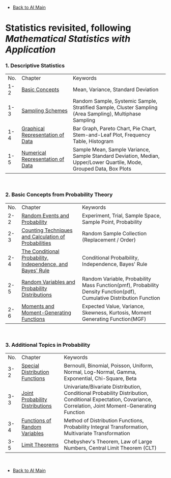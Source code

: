 * [Back to AI Main](../../README.md)

# Statistics revisited, following *Mathematical Statistics with Application*


### 1. Descriptive Statistics   

<table>
    <tr>
        <td>No.</td><td>Chapter</td><td>Keywords</td>
    </tr>
    <tr>
        <td>1-2</td><td><a href="./ch01/02/note.md">Basic Concepts</a></td><td>Mean, Variance, Standard Deviation</td>
    </tr>
    <tr>
        <td>1-3</td><td><a href="./ch01/03/note.md">Sampling Schemes</a></td><td>Random Sample, Systemic Sample, Stratified Sample, Cluster Sampling (Area Sampling), Multiphase Sampling</td>
    </tr>
    <tr>
        <td>1-4</td><td><a href="./ch01/04/note.md">Graphical Representation of Data</a></td><td>Bar Graph, Pareto Chart, Pie Chart, Stem-and-Leaf Plot, Frequency Table, Histogram</td>
    </tr>
    <tr>
        <td>1-5</td><td><a href="./ch01/05/note.md">Numerical Representation of Data</a></td><td>Sample Mean, Sample Variance, Sample Standard Deviation, Median, Upper/Lower Quartile, Mode, Grouped Data, Box Plots</td>
    </tr>
</table>
<br>

### 2. Basic Concepts from Probability Theory

<table>
    <tr>
        <td>No.</td><td>Chapter</td><td>Keywords</td>
    </tr>
    <tr>
        <td>2-2</td><td><a href="./ch02/02/note.md">Random Events and Probability</a></td><td>Experiment, Trial, Sample Space, Sample Point, Probability</td>
    </tr>
    <tr>
        <td>2-3</td><td><a href="./ch02/03/note.md">Counting Techniques and Calculation of Probabilities</a></td><td> Random Sample Collection (Replacement / Order) </td>
    </tr>
    <tr>
        <td>2-4</td><td><a href="./ch02/04/note.md">The Conditional Probability, Independence, and Bayes' Rule</a></td><td> Conditional Probalbility, Independence, Bayes' Rule </td>
    </tr>
    <tr>
        <td>2-5</td><td><a href="./ch02/05/note.md">Random Variables and Probability Distributions</a></td><td> Random Variable, Probability Mass Function(pmf), Probability Density Function(pdf), Cumulative Distribution Function </td>
    </tr>
    <tr>
        <td>2-6</td><td><a href="./ch02/06/note.md">Moments and Moment-Generating Functions</a></td><td> Expected Value, Variance, Skewness, Kurtosis, Moment Generating Function(MGF) </td>
    </tr>
</table>
<br>


### 3. Additional Topics in Probability

<table>
    <tr>
        <td>No.</td><td>Chapter</td><td>Keywords</td>
    </tr>
    <tr>
        <td>3-2</td><td><a href="./ch03/02/note.md">Special Distribution Functions</a></td><td>Bernoulli, Binomial, Poisson, Uniform, Normal, Log-Normal, Gamma, Exponential, Chi-Square, Beta</td>
    </tr>
    <tr>
        <td>3-3</td><td><a href="./ch03/03/note.md">Joint Probability Distributions</a></td><td>Univariate/Bivariate Distribution, Conditional Probability Distribution, Conditional Expectation, Covariance, Correlation, Joint Moment-Generating Function</td>
    </tr>
    <tr>
        <td>3-4</td><td><a href="./ch03/04/note.md">Functions of Random Variables</a></td><td>Method of Distribution Functions, Probability Integral Transformation, Multivariate Transformation</td>
    </tr>
    <tr>
        <td>3-5</td><td><a href="./ch03/05/note.md">Limit Theorems</a></td><td>Chebyshev's Theorem, Law of Large Numbers, Central Limit Theorem (CLT)</td>
    </tr>
</table>




<br>

* [Back to AI Main](../../README.md)